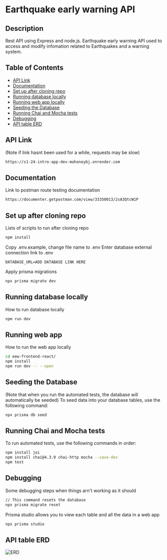 # Earthquake early warning API

## Description
Rest API using Express and node.js. Earthquake early warning API used to access and modify infomation related to Earthquakes and a warning system.

## Table of Contents
- [API Link](#api-link)
- [Documentation](#documentation)
- [Set up after cloning repo](#set-up-after-cloning-repo)
- [Running database locally](#running-database-locally)
- [Running web app locally](#running-web-app-locally)
- [Seeding the Database](#seeding-the-database)
- [Running Chai and Mocha tests](#running-chai-and-mocha-tests)
- [Debugging](#debugging)
- [API table ERD](#api-table-erd)

## API Link
(Note if link hasnt been used for a while, requests may be slow)
```bash
https://s1-24-intro-app-dev-mahoneybj.onrender.com
```

## Documentation
Link to postman route testing documentation
```bash
https://documenter.getpostman.com/view/33350013/2sA3QtcW1P
```

## Set up after cloning repo
Lists of scripts to run after cloning repo
```bash
npm install
```
Copy .env.example, change file name to .env
Enter database external connection link to .env
```
DATABASE_URL=ADD DATABASE LINK HERE
```
Apply prisma migrations
```bash
npx prisma migrate dev
```

## Running database locally
How to run database locally
```bash
npm run dev
```

## Running web app
How to run the web app locally
```bash
cd eew-frontend-react/
npm install
npm run dev -- --open
```

## Seeding the Database
(Note that when you run the automated tests, the database will automatically be seeded) 
To seed data into your database tables, use the following command:
```bash
npx prisma db seed
```

## Running Chai and Mocha tests
To run automated tests, use the following commands in order:
```bash
npm install joi
npm install chai@4.3.9 chai-http mocha --save-dev
npm test
```

## Debugging
Some debugging steps when things arn't working as it should
```bash
// This command resets the database
npx prisma migrate reset 
```
Prisma studio allows you to view each table and all the data in a web app
```bash
npx prisma studio
```

## API table ERD
![ERD](https://github.com/otago-polytechnic-bit-courses/s1-24-intro-app-dev-mahoneybj/assets/65274137/158f93e5-1acc-4dc8-9ca2-ebeec13af113)
